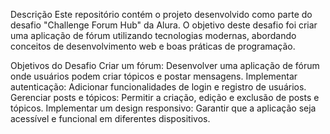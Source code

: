 Descrição
Este repositório contém o projeto desenvolvido como parte do desafio "Challenge Forum Hub" da Alura. O objetivo deste desafio foi criar uma aplicação de fórum utilizando tecnologias modernas, abordando conceitos de desenvolvimento web e boas práticas de programação.

Objetivos do Desafio
Criar um fórum: Desenvolver uma aplicação de fórum onde usuários podem criar tópicos e postar mensagens.
Implementar autenticação: Adicionar funcionalidades de login e registro de usuários.
Gerenciar posts e tópicos: Permitir a criação, edição e exclusão de posts e tópicos.
Implementar um design responsivo: Garantir que a aplicação seja acessível e funcional em diferentes dispositivos.
